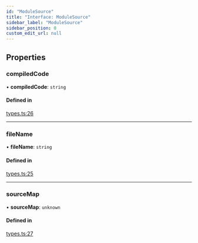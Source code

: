 ```yaml
---
id: "ModuleSource"
title: "Interface: ModuleSource"
sidebar_label: "ModuleSource"
sidebar_position: 0
custom_edit_url: null
---
```


## Properties

### compiledCode

• **compiledCode**: `string`

#### Defined in

[types.ts:26](https://github.com/codesandbox/sandpack/blob/443abe8/sandpack-client/src/types.ts#L26)

___

### fileName

• **fileName**: `string`

#### Defined in

[types.ts:25](https://github.com/codesandbox/sandpack/blob/443abe8/sandpack-client/src/types.ts#L25)

___

### sourceMap

• **sourceMap**: `unknown`

#### Defined in

[types.ts:27](https://github.com/codesandbox/sandpack/blob/443abe8/sandpack-client/src/types.ts#L27)

